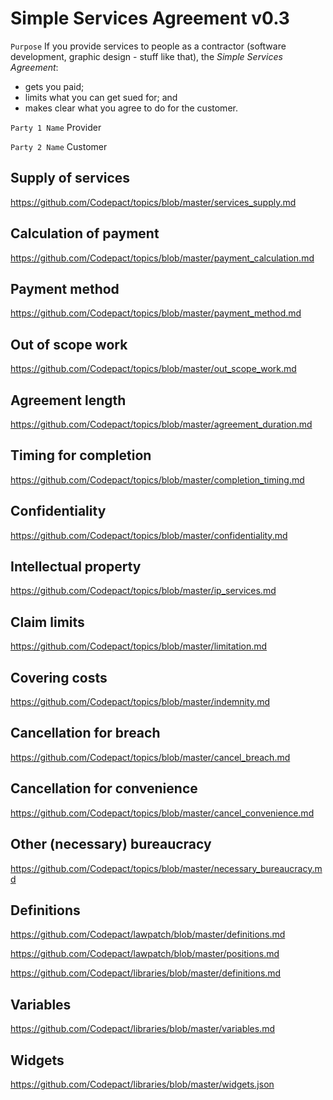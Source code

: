 # Simple Services Agreement v0.3

`Purpose` If you provide services to people as a contractor (software development, graphic design - stuff like that), the _Simple Services Agreement_:
- gets you paid;
- limits what you can get sued for; and
- makes clear what you agree to do for the customer.

`Party 1 Name` Provider

`Party 2 Name` Customer

## Supply of services

https://github.com/Codepact/topics/blob/master/services_supply.md

## Calculation of payment

https://github.com/Codepact/topics/blob/master/payment_calculation.md

## Payment method

https://github.com/Codepact/topics/blob/master/payment_method.md

## Out of scope work

https://github.com/Codepact/topics/blob/master/out_scope_work.md

## Agreement length

https://github.com/Codepact/topics/blob/master/agreement_duration.md

## Timing for completion

https://github.com/Codepact/topics/blob/master/completion_timing.md

## Confidentiality

https://github.com/Codepact/topics/blob/master/confidentiality.md

## Intellectual property

https://github.com/Codepact/topics/blob/master/ip_services.md

## Claim limits

https://github.com/Codepact/topics/blob/master/limitation.md

## Covering costs

https://github.com/Codepact/topics/blob/master/indemnity.md

## Cancellation for breach

https://github.com/Codepact/topics/blob/master/cancel_breach.md

## Cancellation for convenience

https://github.com/Codepact/topics/blob/master/cancel_convenience.md

## Other (necessary) bureaucracy

https://github.com/Codepact/topics/blob/master/necessary_bureaucracy.md

## Definitions

https://github.com/Codepact/lawpatch/blob/master/definitions.md

https://github.com/Codepact/lawpatch/blob/master/positions.md

https://github.com/Codepact/libraries/blob/master/definitions.md

## Variables

https://github.com/Codepact/libraries/blob/master/variables.md

## Widgets

https://github.com/Codepact/libraries/blob/master/widgets.json
